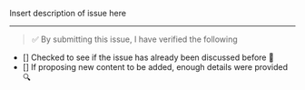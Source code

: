 Insert description of issue here

---

<!-- Thank you for contributing to this repo, it is much appreciated! 😊 -->

<!-- Before raising an issue, make sure to verify the following. -->

> ✅️ By submitting this issue, I have verified the following

- [] Checked to see if the issue has already been discussed before 🤔️
- [] If proposing new content to be added, enough details were provided 🔍️
